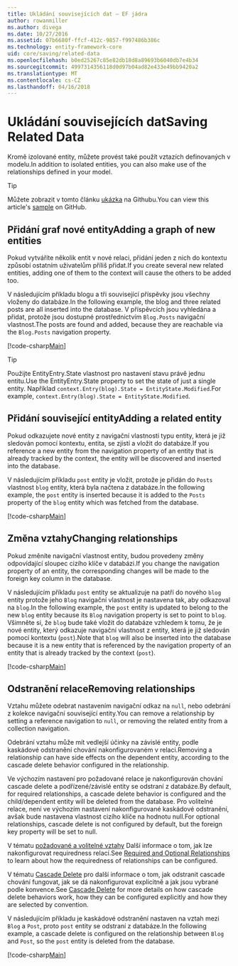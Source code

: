 ```yaml
---
title: Ukládání souvisejících dat – EF jádra
author: rowanmiller
ms.author: divega
ms.date: 10/27/2016
ms.assetid: 07b6680f-ffcf-412c-9857-f997486b386c
ms.technology: entity-framework-core
uid: core/saving/related-data
ms.openlocfilehash: b0ed25267c85e82db18d8a89693b6040db7e4b34
ms.sourcegitcommit: 4997314356118d0d97b04ad82e433e49bb9420a2
ms.translationtype: MT
ms.contentlocale: cs-CZ
ms.lasthandoff: 04/16/2018
---
```

# <a name="saving-related-data"></a><span data-ttu-id="d041b-102">Ukládání souvisejících dat</span><span class="sxs-lookup"><span data-stu-id="d041b-102">Saving Related Data</span></span>

<span data-ttu-id="d041b-103">Kromě izolované entity, můžete provést také použít vztazích definovaných v modelu.</span><span class="sxs-lookup"><span data-stu-id="d041b-103">In addition to isolated entities, you can also make use of the relationships defined in your model.</span></span>

> [!TIP]  
> <span data-ttu-id="d041b-104">Můžete zobrazit v tomto článku [ukázka](https://github.com/aspnet/EntityFramework.Docs/tree/master/samples/core/Saving/Saving/RelatedData/) na Githubu.</span><span class="sxs-lookup"><span data-stu-id="d041b-104">You can view this article's [sample](https://github.com/aspnet/EntityFramework.Docs/tree/master/samples/core/Saving/Saving/RelatedData/) on GitHub.</span></span>

## <a name="adding-a-graph-of-new-entities"></a><span data-ttu-id="d041b-105">Přidání graf nové entity</span><span class="sxs-lookup"><span data-stu-id="d041b-105">Adding a graph of new entities</span></span>

<span data-ttu-id="d041b-106">Pokud vytváříte několik entit v nové relaci, přidání jeden z nich do kontextu způsobí ostatním uživatelům příliš přidat.</span><span class="sxs-lookup"><span data-stu-id="d041b-106">If you create several new related entities, adding one of them to the context will cause the others to be added too.</span></span>

<span data-ttu-id="d041b-107">V následujícím příkladu blogu a tři související příspěvky jsou všechny vloženy do databáze.</span><span class="sxs-lookup"><span data-stu-id="d041b-107">In the following example, the blog and three related posts are all inserted into the database.</span></span> <span data-ttu-id="d041b-108">V příspěvcích jsou vyhledána a přidat, protože jsou dostupné prostřednictvím `Blog.Posts` navigační vlastnost.</span><span class="sxs-lookup"><span data-stu-id="d041b-108">The posts are found and added, because they are reachable via the `Blog.Posts` navigation property.</span></span>

[!code-csharp[Main](../../../samples/core/Saving/Saving/RelatedData/Sample.cs#AddingGraphOfEntities)]

> [!TIP]  
> <span data-ttu-id="d041b-109">Použijte EntityEntry.State vlastnost pro nastavení stavu právě jednu entitu.</span><span class="sxs-lookup"><span data-stu-id="d041b-109">Use the EntityEntry.State property to set the state of just a single entity.</span></span> <span data-ttu-id="d041b-110">Například `context.Entry(blog).State = EntityState.Modified`.</span><span class="sxs-lookup"><span data-stu-id="d041b-110">For example, `context.Entry(blog).State = EntityState.Modified`.</span></span>

## <a name="adding-a-related-entity"></a><span data-ttu-id="d041b-111">Přidání související entity</span><span class="sxs-lookup"><span data-stu-id="d041b-111">Adding a related entity</span></span>

<span data-ttu-id="d041b-112">Pokud odkazujete nové entity z navigační vlastnosti typu entity, která je již sledován pomocí kontextu, entita, se zjistí a vložit do databáze.</span><span class="sxs-lookup"><span data-stu-id="d041b-112">If you reference a new entity from the navigation property of an entity that is already tracked by the context, the entity will be discovered and inserted into the database.</span></span>

<span data-ttu-id="d041b-113">V následujícím příkladu `post` entity je vložit, protože je přidán do `Posts` vlastnost `blog` entity, která byla načtena z databáze.</span><span class="sxs-lookup"><span data-stu-id="d041b-113">In the following example, the `post` entity is inserted because it is added to the `Posts` property of the `blog` entity which was fetched from the database.</span></span>

[!code-csharp[Main](../../../samples/core/Saving/Saving/RelatedData/Sample.cs#AddingRelatedEntity)]

## <a name="changing-relationships"></a><span data-ttu-id="d041b-114">Změna vztahy</span><span class="sxs-lookup"><span data-stu-id="d041b-114">Changing relationships</span></span>

<span data-ttu-id="d041b-115">Pokud změníte navigační vlastnost entity, budou provedeny změny odpovídající sloupec cizího klíče v databázi.</span><span class="sxs-lookup"><span data-stu-id="d041b-115">If you change the navigation property of an entity, the corresponding changes will be made to the foreign key column in the database.</span></span>

<span data-ttu-id="d041b-116">V následujícím příkladu `post` entity se aktualizuje na patří do nového `blog` entity protože jeho `Blog` navigační vlastnost je nastavena tak, aby odkazoval na `blog`.</span><span class="sxs-lookup"><span data-stu-id="d041b-116">In the following example, the `post` entity is updated to belong to the new `blog` entity because its `Blog` navigation property is set to point to `blog`.</span></span> <span data-ttu-id="d041b-117">Všimněte si, že `blog` bude také vložit do databáze vzhledem k tomu, že je nové entity, který odkazuje navigační vlastnost z entity, která je již sledován pomocí kontextu (`post`).</span><span class="sxs-lookup"><span data-stu-id="d041b-117">Note that `blog` will also be inserted into the database because it is a new entity that is referenced by the navigation property of an entity that is already tracked by the context (`post`).</span></span>

[!code-csharp[Main](../../../samples/core/Saving/Saving/RelatedData/Sample.cs#ChangingRelationships)]

## <a name="removing-relationships"></a><span data-ttu-id="d041b-118">Odstranění relace</span><span class="sxs-lookup"><span data-stu-id="d041b-118">Removing relationships</span></span>

<span data-ttu-id="d041b-119">Vztahu můžete odebrat nastavením navigační odkaz na `null`, nebo odebrání z kolekce navigační související entity.</span><span class="sxs-lookup"><span data-stu-id="d041b-119">You can remove a relationship by setting a reference navigation to `null`, or removing the related entity from a collection navigation.</span></span>

<span data-ttu-id="d041b-120">Odebrání vztahu může mít vedlejší účinky na závislé entity, podle kaskádové odstranění chování nakonfigurovaném v relaci.</span><span class="sxs-lookup"><span data-stu-id="d041b-120">Removing a relationship can have side effects on the dependent entity, according to the cascade delete behavior configured in the relationship.</span></span>

<span data-ttu-id="d041b-121">Ve výchozím nastavení pro požadované relace je nakonfigurován chování cascade delete a podřízené/závislé entity se odstraní z databáze.</span><span class="sxs-lookup"><span data-stu-id="d041b-121">By default, for required relationships, a cascade delete behavior is configured and the child/dependent entity will be deleted from the database.</span></span> <span data-ttu-id="d041b-122">Pro volitelné relace, není ve výchozím nastavení nakonfigurované kaskádové odstranění, avšak bude nastavena vlastnost cizího klíče na hodnotu null.</span><span class="sxs-lookup"><span data-stu-id="d041b-122">For optional relationships, cascade delete is not configured by default, but the foreign key property will be set to null.</span></span>

<span data-ttu-id="d041b-123">V tématu [požadované a volitelné vztahy](../modeling/relationships.md#required-and-optional-relationships) Další informace o tom, jak lze nakonfigurovat requiredness relací.</span><span class="sxs-lookup"><span data-stu-id="d041b-123">See [Required and Optional Relationships](../modeling/relationships.md#required-and-optional-relationships) to learn about how the requiredness of relationships can be configured.</span></span>

<span data-ttu-id="d041b-124">V tématu [Cascade Delete](cascade-delete.md) pro další informace o tom, jak odstranit cascade chování fungovat, jak se dá nakonfigurovat explicitně a jak jsou vybrané podle konvence.</span><span class="sxs-lookup"><span data-stu-id="d041b-124">See [Cascade Delete](cascade-delete.md) for more details on how cascade delete behaviors work, how they can be configured explicitly and  how they are selected by convention.</span></span>

<span data-ttu-id="d041b-125">V následujícím příkladu je kaskádové odstranění nastaven na vztah mezi `Blog` a `Post`, proto `post` entity se odstraní z databáze.</span><span class="sxs-lookup"><span data-stu-id="d041b-125">In the following example, a cascade delete is configured on the relationship between `Blog` and `Post`, so the `post` entity is deleted from the database.</span></span>

[!code-csharp[Main](../../../samples/core/Saving/Saving/RelatedData/Sample.cs#RemovingRelationships)]

